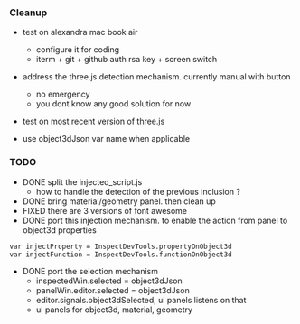 ### Cleanup
- test on alexandra mac book air
  - configure it for coding
  - iterm + git + github auth rsa key + screen switch
- address the three.js detection mechanism. currently manual with button
  - no emergency
  - you dont know any good solution for now

- test on most recent version of three.js
- use object3dJson var name when applicable


### TODO



- DONE split the injected_script.js
  - how to handle the detection of the previous inclusion ?
- DONE bring material/geometry panel. then clean up
- FIXED there are 3 versions of font awesome
- DONE port this injection mechanism. to enable the action from panel to object3d properties
```
var injectProperty = InspectDevTools.propertyOnObject3d
var injectFunction = InspectDevTools.functionOnObject3d
```
- DONE port the selection mechanism
  - inspectedWin.selected = object3dJson
  - panelWin.editor.selected = object3dJson
  - editor.signals.object3dSelected, ui panels listens on that
  - ui panels for object3d, material, geometry
  
